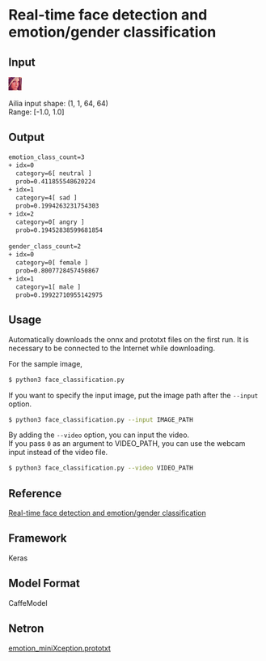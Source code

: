 # Real-time face detection and emotion/gender classification

## Input

![Input](lenna.png)

Ailia input shape: (1, 1, 64, 64)  
Range: [-1.0, 1.0]

## Output

```
emotion_class_count=3
+ idx=0
  category=6[ neutral ]
  prob=0.411855548620224
+ idx=1
  category=4[ sad ]
  prob=0.1994263231754303
+ idx=2
  category=0[ angry ]
  prob=0.19452838599681854

gender_class_count=2
+ idx=0
  category=0[ female ]
  prob=0.8007728457450867
+ idx=1
  category=1[ male ]
  prob=0.19922710955142975
```

## Usage
Automatically downloads the onnx and prototxt files on the first run.
It is necessary to be connected to the Internet while downloading.

For the sample image,
``` bash
$ python3 face_classification.py 
```

If you want to specify the input image, put the image path after the `--input` option.  
```bash
$ python3 face_classification.py --input IMAGE_PATH
```

By adding the `--video` option, you can input the video.   
If you pass `0` as an argument to VIDEO_PATH, you can use the webcam input instead of the video file.
```bash
$ python3 face_classification.py --video VIDEO_PATH
```


## Reference

[Real-time face detection and emotion/gender classification](https://github.com/oarriaga/face_classification)

## Framework

Keras

## Model Format

CaffeModel

## Netron

[emotion_miniXception.prototxt](https://lutzroeder.github.io/netron/?url=https://storage.googleapis.com/ailia-models/face_classification/emotion_miniXception.prototxt)
